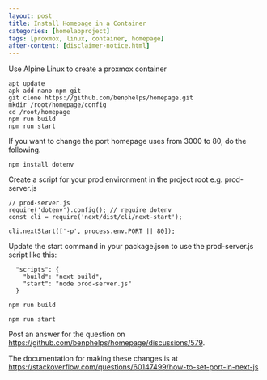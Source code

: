 ```yaml
---
layout: post
title: Install Homepage in a Container
categories: [homelabproject]
tags: [proxmox, linux, container, homepage]
after-content: [disclaimer-notice.html]
---
```

Use Alpine Linux to create a proxmox container
~~~
apt update
apk add nano npm git
git clone https://github.com/benphelps/homepage.git
mkdir /root/homepage/config
cd /root/homepage
npm run build
npm run start
~~~

If you want to change the port homepage uses from 3000 to 80, do the following.

```npm install dotenv```

Create a script for your prod environment in the project root e.g. prod-server.js
~~~
// prod-server.js
require('dotenv').config(); // require dotenv
const cli = require('next/dist/cli/next-start');

cli.nextStart(['-p', process.env.PORT || 80]);

~~~

Update the start command in your package.json to use the prod-server.js script like this:

~~~
  "scripts": {
    "build": "next build",
    "start": "node prod-server.js"
  }

~~~

```npm run build```

```npm run start```

Post an answer for the question on https://github.com/benphelps/homepage/discussions/579.

The documentation for making these changes is at https://stackoverflow.com/questions/60147499/how-to-set-port-in-next-js